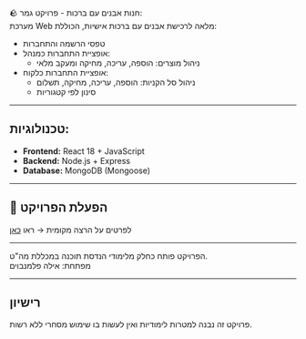 🪨 חנות אבנים עם ברכות - פרויקט גמר:  
מערכת Web מלאה לרכישת אבנים עם ברכות אישיות, הכוללת:


- טפסי הרשמה והתחברות  
- אופציית התחברות כמנהל:
  - ניהול מוצרים: הוספה, עריכה, מחיקה ומעקב מלאי
- אופציית התחברות כלקוח:
  - ניהול סל הקניות: הוספה, עריכה, מחיקה, תשלום
  - סינון לפי קטגוריות


---

## טכנולוגיות:

- **Frontend:** React 18 + JavaScript  
- **Backend:** Node.js + Express  
- **Database:** MongoDB (Mongoose)

---

## 🚀 הפעלת הפרויקט  
לפרטים על הרצה מקומית → ראו [כאן](INSTALL.md)

---

הפרויקט פותח כחלק מלימודי הנדסת תוכנה במכללת מה"ט.  
מפתחת: אילה פלמנבוים

---

## רישיון  
פרויקט זה נבנה למטרות לימודיות ואין לעשות בו שימוש מסחרי ללא רשות.

